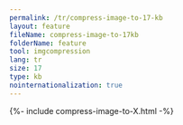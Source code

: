 ```yaml
---
permalink: /tr/compress-image-to-17-kb
layout: feature
fileName: compress-image-to-17kb
folderName: feature
tool: imgcompression
lang: tr
size: 17
type: kb
nointernationalization: true
---
```

{%- include compress-image-to-X.html -%}       
